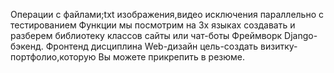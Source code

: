 Операции с файлами;txt изображения,видео
исключения параллельно с тестированием 
Функции мы посмотрим на 3х языках создавать и разберем библиотеку классов
сайты или чат-боты
Фреймворк Django-бэкенд. Фронтенд дисциплина Web-дизайн
цель-создать визитку-портфолио,которую Вы можете прикрепить в резюме.
